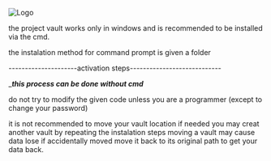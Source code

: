 ![Logo](https://user-images.githubusercontent.com/88374603/182427835-5b32341d-b0b5-4b78-8c2b-ee333fbd2909.JPG)


the project vault works only in windows and is recommended to be installed via the cmd.


the instalation method for command prompt is given a folder

---------------------activation steps----------------------------

__________this process can be done without cmd_________

do not try to modify the given code unless you are a programmer (except to change your password)

it is not recommended to move your vault location if needed you may creat another vault by repeating the instalation steps moving a vault may cause data lose if accidentally moved move it back to its original path to get your data back.

